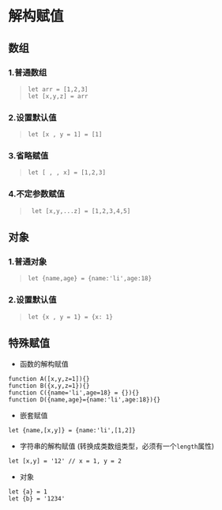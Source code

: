 # 解构赋值

## 数组
### 1.普通数组
> ```
> let arr = [1,2,3]
> let [x,y,z] = arr
> ```
### 2.设置默认值
> ```
> let [x , y = 1] = [1]
> ```
### 3.省略赋值
> ```
> let [ , , x] = [1,2,3]
> ```
### 4.不定参数赋值
> ```
>  let [x,y,...z] = [1,2,3,4,5]
> ```

## 对象
### 1.普通对象
> ```
> let {name,age} = {name:'li',age:18}
> ```
### 2.设置默认值
> ```
> let {x , y = 1} = {x: 1}
> ```

## 特殊赋值
* 函数的解构赋值
 ```
 function A([x,y,z=1]){}
 function B({x,y,z=1}){}
 function C({name='li',age=18} = {}){}
 function D({name,age}={name:'li',age:18}){}
 ```
* 嵌套赋值
```
let {name,[x,y]} = {name:'li',[1,2]}
```
* 字符串的解构赋值 (转换成类数组类型，必须有一个`length`属性)
```
let [x,y] = '12' // x = 1, y = 2
```
* 对象
```
let {a} = 1
let {b} = '1234'
```




